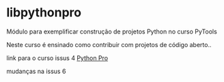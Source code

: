 # libpythonpro
Módulo para exemplificar construção de projetos Python no curso PyTools

Neste curso é ensinado como contribuir com projetos de código aberto..

link para o curso issus 4  [Python Pro](https://github.com/ogpgit/libpythonpro)

mudanças na issus 6